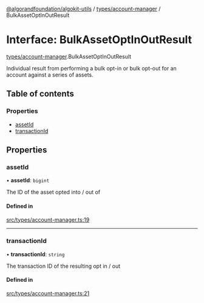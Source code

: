 [@algorandfoundation/algokit-utils](../README.md) / [types/account-manager](../modules/types_account_manager.md) / BulkAssetOptInOutResult

# Interface: BulkAssetOptInOutResult

[types/account-manager](../modules/types_account_manager.md).BulkAssetOptInOutResult

Individual result from performing a bulk opt-in or bulk opt-out for an account against a series of assets.

## Table of contents

### Properties

- [assetId](types_account_manager.BulkAssetOptInOutResult.md#assetid)
- [transactionId](types_account_manager.BulkAssetOptInOutResult.md#transactionid)

## Properties

### assetId

• **assetId**: `bigint`

The ID of the asset opted into / out of

#### Defined in

[src/types/account-manager.ts:19](https://github.com/algorandfoundation/algokit-utils-ts/blob/main/src/types/account-manager.ts#L19)

___

### transactionId

• **transactionId**: `string`

The transaction ID of the resulting opt in / out

#### Defined in

[src/types/account-manager.ts:21](https://github.com/algorandfoundation/algokit-utils-ts/blob/main/src/types/account-manager.ts#L21)

